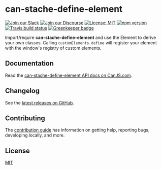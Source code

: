 # can-stache-define-element

[![Join our Slack](https://img.shields.io/badge/slack-join%20chat-611f69.svg)](https://www.bitovi.com/community/slack?utm_source=badge&utm_medium=badge&utm_campaign=pr-badge&utm_content=badge)
[![Join our Discourse](https://img.shields.io/discourse/https/forums.bitovi.com/posts.svg)](https://forums.bitovi.com/?utm_source=badge&utm_medium=badge&utm_campaign=pr-badge&utm_content=badge)
[![License: MIT](https://img.shields.io/badge/license-MIT-blue.svg)](https://github.com/canjs/can-stache-define-element/blob/master/LICENSE.md)
[![npm version](https://badge.fury.io/js/can-stache-define-element.svg)](https://www.npmjs.com/package/can-stache-define-element)
[![Travis build status](https://travis-ci.com/canjs/can-stache-define-element.svg?branch=master)](https://travis-ci.com/canjs/can-stache-define-element)
[![Greenkeeper badge](https://badges.greenkeeper.io/canjs/can-stache-define-element.svg)](https://greenkeeper.io/)

Import/require **can-stache-define-element** and use the Element to derive your own classes. Calling `customElements.define` will register your element with the window's registry of custom elements.

## Documentation

Read the [can-stache-define-element API docs on CanJS.com](https://canjs.com/doc/can-stache-define-element.html).

## Changelog

See the [latest releases on GitHub](https://github.com/canjs/can-stache-define-element/releases).

## Contributing

The [contribution guide](https://github.com/canjs/can-stache-define-element/blob/master/CONTRIBUTING.md) has information on getting help, reporting bugs, developing locally, and more.

## License

[MIT](https://github.com/canjs/can-stache-define-element/blob/master/LICENSE.md)
